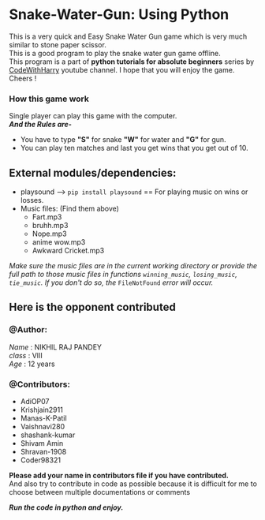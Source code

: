 # Snake-Water-Gun: Using Python

This is a very quick and Easy Snake Water Gun game which is very much similar to stone paper scissor. <br>
This is a good program to play the snake water gun game offline. <br>
This program is a part of __python tutorials for absolute beginners__ series by [CodeWithHarry](https://www.youtube.com/channel/UCeVMnSShP_Iviwkknt83cww "CodeWithHarry") youtube channel.
I hope that you will enjoy the game.
Cheers !

### How this game work

Single player can play this game with the computer.<br>
__*And the Rules are-*__
* You have to type __"S"__ for snake __"W"__ for water and __"G"__ for gun.
* You can play ten matches and last you get wins that you get out of 10.

## External modules/dependencies:
- playsound --> ```pip install playsound``` == For playing music on wins or losses.
- Music files: (Find them above)
    - Fart.mp3
    - bruhh.mp3
    - Nope.mp3
    - anime wow.mp3
    - Awkward Cricket.mp3
    
*Make sure the music files are in the current working directory or provide the full path to those music files in functions ```winning_music```, ```losing_music```, ```tie_music```. If you don't do so, the* ```FileNotFound``` *error will occur.*


## Here is the opponent contributed

### @Author:

*Name*  : NIKHIL RAJ PANDEY<br>
*class* : VIII<br>
*Age*   : 12 years<br>

### @Contributors:
* AdiOP07
* Krishjain2911
* Manas-K-Patil
* Vaishnavi280
* shashank-kumar
* Shivam Amin
* Shravan-1908
* Coder98321

__Please add your name in contributors file if you have contributed.__<br>
And also try to contribute in code as possible because it is difficult for me to choose between multiple documentations or comments<br>

__*Run the code in python and enjoy.*__
